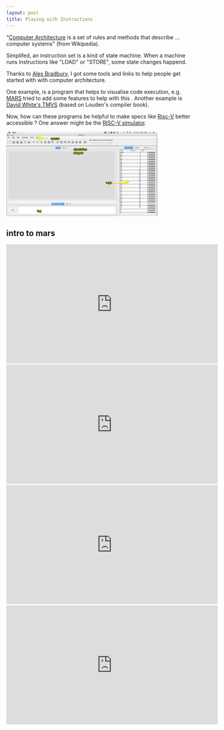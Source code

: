 ```yaml
---
layout: post
title: Playing with Instructions
---
```

"[Computer Architecture](https://en.wikipedia.org/wiki/Computer_architecture) is a set of rules and methods that describe ... computer systems" (from Wikipedia). 

Simplifed, an instruction set is  a kind of state machine. When a machine runs instructions like "LOAD" or "STORE", some state changes happend. 

Thanks to [Alex Bradbury](https://twitter.com/asbradbury?lang=en), I got some tools and links to help people get started with with computer architecture. 

One example, is a program that helps to visualise code execution, e.g. [MARS](http://courses.missouristate.edu/KenVollmar/mars/) tried to add some features to help with this  . Another example is  [David White's TMVS](http://david-white.net/tmvs.html) (based on Louden's compiler book).

Now, how can these programs be helpful to make specs like [Risc-V](https://riscv.org/specifications/) better accessible ? One answer might be the [RISC-V simulator](https://github.com/s-macke/jor1k/blob/master/js/worker/riscv/safecpu.js).

<img style="width:400px" src="/media/images/workspace_mars_4.png" />

## intro to mars

<iframe width="560" height="315" src="https://www.youtube.com/embed/KAMkj6AUTpc" frameborder="0" allowfullscreen></iframe>


<iframe width="560" height="315" src="https://www.youtube.com/embed/kltCm-zChY8" frameborder="0" allowfullscreen></iframe>


<iframe width="560" height="315" src="https://www.youtube.com/embed/VTjjxUMax40" frameborder="0" allowfullscreen></iframe>

<iframe width="560" height="315" src="https://www.youtube.com/embed/ls4QpZD2Cow" frameborder="0" allowfullscreen></iframe>

